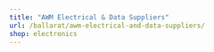 ```yaml
---
title: "AWM Electrical & Data Suppliers"
url: /ballarat/awm-electrical-and-data-suppliers/
shop: electronics
---
```

